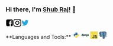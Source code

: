 ### Hi there, I'm [Shub Raj!](https://shubraj.herokuapp.com) 👋

<a href="https://www.facebook.com/Shuvraj.lama7">
  <img align="left" alt="Shub Raj Lama's Facebook" width="21px" src="https://raw.githubusercontent.com/shubraj/shubraj/master/assets/facebook.svg" />
</a>
<a href="https://www.instagram.com/shub_raj_lama/">
  <img align="left" alt="Shub Raj Lama's Instagram" width="21px" src="https://raw.githubusercontent.com/shubraj/shubraj/master/assets/instagram.svg" />
</a>
<a href="https://twitter.com/Shub__Raj">
  <img align="left" alt="Shub Raj Lama's Twitter" width="21px" src="https://raw.githubusercontent.com/shubraj/shubraj/master/assets/twitter.svg" />
</a>
<br />
<br />
**Languages and Tools:**  
<code><img height="20" src="https://raw.githubusercontent.com/github/explore/80688e429a7d4ef2fca1e82350fe8e3517d3494d/topics/python/python.png"></code>
<code><img height="20" src="https://raw.githubusercontent.com/github/explore/80688e429a7d4ef2fca1e82350fe8e3517d3494d/topics/django/django.png"></code> 
<code><img height="20" src="https://raw.githubusercontent.com/github/explore/80688e429a7d4ef2fca1e82350fe8e3517d3494d/topics/javascript/javascript.png"></code>
<code><img height="20" src="https://raw.githubusercontent.com/github/explore/80688e429a7d4ef2fca1e82350fe8e3517d3494d/topics/postgresql/postgresql.png"></code>


<br />
<br />
